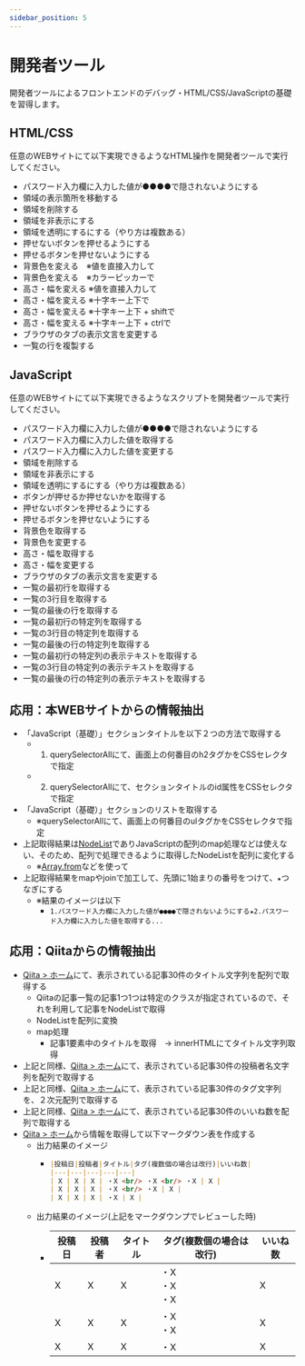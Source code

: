```yaml
---
sidebar_position: 5
---
```


# 開発者ツール

開発者ツールによるフロントエンドのデバッグ・HTML/CSS/JavaScriptの基礎を習得します。

## HTML/CSS

任意のWEBサイトにて以下実現できるようなHTML操作を開発者ツールで実行してください。

- パスワード入力欄に入力した値が●●●●で隠されないようにする
- 領域の表示箇所を移動する
- 領域を削除する
- 領域を非表示にする
- 領域を透明にするにする（やり方は複数ある）
- 押せないボタンを押せるようにする
- 押せるボタンを押せないようにする
- 背景色を変える　※値を直接入力して
- 背景色を変える　※カラーピッカーで
- 高さ・幅を変える ※値を直接入力して
- 高さ・幅を変える ※十字キー上下で
- 高さ・幅を変える ※十字キー上下 + shiftで
- 高さ・幅を変える ※十字キー上下 + ctrlで
- ブラウザのタブの表示文言を変更する
- 一覧の行を複製する

## JavaScript

任意のWEBサイトにて以下実現できるようなスクリプトを開発者ツールで実行してください。

- パスワード入力欄に入力した値が●●●●で隠されないようにする
- パスワード入力欄に入力した値を取得する
- パスワード入力欄に入力した値を変更する
- 領域を削除する
- 領域を非表示にする
- 領域を透明にするにする（やり方は複数ある）
- ボタンが押せるか押せないかを取得する
- 押せないボタンを押せるようにする
- 押せるボタンを押せないようにする
- 背景色を取得する
- 背景色を変更する
- 高さ・幅を取得する
- 高さ・幅を変更する
- ブラウザのタブの表示文言を変更する
- 一覧の最初行を取得する
- 一覧の3行目を取得する
- 一覧の最後の行を取得する
- 一覧の最初行の特定列を取得する
- 一覧の3行目の特定列を取得する
- 一覧の最後の行の特定列を取得する
- 一覧の最初行の特定列の表示テキストを取得する
- 一覧の3行目の特定列の表示テキストを取得する
- 一覧の最後の行の特定列の表示テキストを取得する

## 応用：本WEBサイトからの情報抽出

- 「JavaScript（基礎）」セクションタイトルを以下２つの方法で取得する
  - 1. querySelectorAllにて、画面上の何番目のh2タグかをCSSセレクタで指定
  - 2. querySelectorAllにて、セクションタイトルのid属性をCSSセレクタで指定
- 「JavaScript（基礎）」セクションのリストを取得する
  - ※querySelectorAllにて、画面上の何番目のulタグかをCSSセレクタで指定
- 上記取得結果は[NodeList](https://developer.mozilla.org/en-US/docs/Web/API/NodeList)でありJavaScriptの配列のmap処理などは使えない、そのため、配列で処理できるように取得したNodeListを配列に変化する
  - ※[Array.from](https://developer.mozilla.org/en-US/docs/Web/JavaScript/Reference/Global_Objects/Array/from)などを使って
- 上記取得結果をmapやjoinで加工して、先頭に1始まりの番号をつけて、`★`つなぎにする
  - ※結果のイメージは以下
    - `1.パスワード入力欄に入力した値が●●●●で隠されないようにする★2.パスワード入力欄に入力した値を取得する...`

## 応用：Qiitaからの情報抽出

- [Qiita > ホーム](https://qiita.com/)にて、表示されている記事30件のタイトル文字列を配列で取得する
  - Qiitaの記事一覧の記事1つ1つは特定のクラスが指定されているので、それを利用して記事をNodeListで取得
  - NodeListを配列に変換
  - map処理
    - 記事1要素中のタイトルを取得　→ innerHTMLにてタイトル文字列取得
- 上記と同様、[Qiita > ホーム](https://qiita.com/)にて、表示されている記事30件の投稿者名文字列を配列で取得する
- 上記と同様、[Qiita > ホーム](https://qiita.com/)にて、表示されている記事30件のタグ文字列を、２次元配列で取得する
- 上記と同様、[Qiita > ホーム](https://qiita.com/)にて、表示されている記事30件のいいね数を配列で取得する
- [Qiita > ホーム](https://qiita.com/)から情報を取得して以下マークダウン表を作成する
  - 出力結果のイメージ
    - ```md
      |投稿日|投稿者|タイトル|タグ(複数個の場合は改行)|いいね数|
      |---|---|---|---|---|
      | X | X | X | ・X <br/> ・X <br/> ・X | X |
      | X | X | X | ・X <br/> ・X | X |
      | X | X | X | ・X | X |
      ```
  - 出力結果のイメージ(上記をマークダウンプでレビューした時)
    - |投稿日|投稿者|タイトル|タグ(複数個の場合は改行)|いいね数|
      |---|---|---|---|---|
      | X | X | X | ・X <br/> ・X <br/> ・X | X |
      | X | X | X | ・X <br/> ・X | X |
      | X | X | X | ・X | X |
